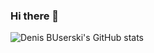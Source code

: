 ### Hi there 👋

![Denis BUserski's GitHub stats](https://github-readme-stats.vercel.app/api?username=denisbuserski&show_icons=true&theme=radical)
